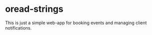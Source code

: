 # oread-strings
This is just a simple web-app for booking events and managing client notifications.
